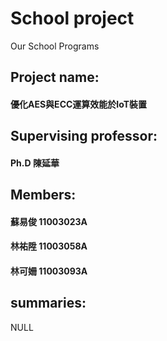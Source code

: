 # School project
Our School Programs

## Project name:
#### 優化AES與ECC運算效能於IoT裝置

## Supervising professor:
#### Ph.D 陳延華

## Members:
#### 蘇易俊 11003023A
#### 林祐陞 11003058A
#### 林可姍 11003093A

## summaries:
NULL

